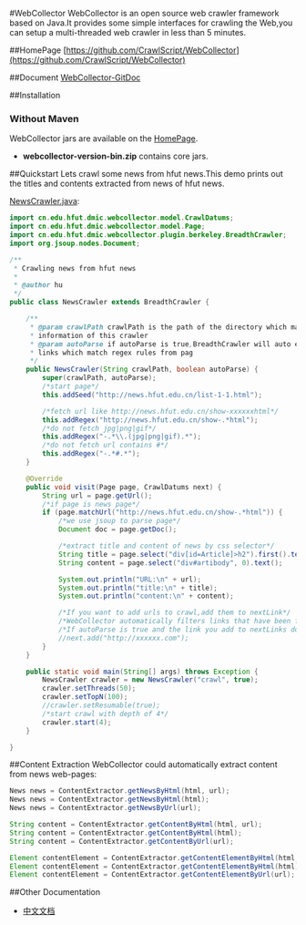 #WebCollector
WebCollector is an open source web crawler framework based on Java.It provides
  some simple interfaces for crawling the Web,you can setup a
  multi-threaded web crawler in less than 5 minutes.




##HomePage
[https://github.com/CrawlScript/WebCollector](https://github.com/CrawlScript/WebCollector)

##Document
[WebCollector-GitDoc](https://github.com/CrawlScript/WebCollector-GitDoc)



##Installation

### Without Maven
WebCollector jars are available on the [HomePage](https://github.com/CrawlScript/WebCollector).

+ __webcollector-version-bin.zip__ contains core jars.


##Quickstart
Lets crawl some news from hfut news.This demo prints out the titles and contents extracted from news of hfut news.

[NewsCrawler.java](https://github.com/CrawlScript/WebCollector/blob/master/NewsCrawler.java):

```java
import cn.edu.hfut.dmic.webcollector.model.CrawlDatums;
import cn.edu.hfut.dmic.webcollector.model.Page;
import cn.edu.hfut.dmic.webcollector.plugin.berkeley.BreadthCrawler;
import org.jsoup.nodes.Document;

/**
 * Crawling news from hfut news
 *
 * @author hu
 */
public class NewsCrawler extends BreadthCrawler {

    /**
     * @param crawlPath crawlPath is the path of the directory which maintains
     * information of this crawler
     * @param autoParse if autoParse is true,BreadthCrawler will auto extract
     * links which match regex rules from pag
     */
    public NewsCrawler(String crawlPath, boolean autoParse) {
        super(crawlPath, autoParse);
        /*start page*/
        this.addSeed("http://news.hfut.edu.cn/list-1-1.html");

        /*fetch url like http://news.hfut.edu.cn/show-xxxxxxhtml*/
        this.addRegex("http://news.hfut.edu.cn/show-.*html");
        /*do not fetch jpg|png|gif*/
        this.addRegex("-.*\\.(jpg|png|gif).*");
        /*do not fetch url contains #*/
        this.addRegex("-.*#.*");
    }

    @Override
    public void visit(Page page, CrawlDatums next) {
        String url = page.getUrl();
        /*if page is news page*/
        if (page.matchUrl("http://news.hfut.edu.cn/show-.*html")) {
            /*we use jsoup to parse page*/
            Document doc = page.getDoc();

            /*extract title and content of news by css selector*/
            String title = page.select("div[id=Article]>h2").first().text();
            String content = page.select("div#artibody", 0).text();

            System.out.println("URL:\n" + url);
            System.out.println("title:\n" + title);
            System.out.println("content:\n" + content);

            /*If you want to add urls to crawl,add them to nextLink*/
            /*WebCollector automatically filters links that have been fetched before*/
            /*If autoParse is true and the link you add to nextLinks does not match the regex rules,the link will also been filtered.*/
            //next.add("http://xxxxxx.com");
        }
    }

    public static void main(String[] args) throws Exception {
        NewsCrawler crawler = new NewsCrawler("crawl", true);
        crawler.setThreads(50);
        crawler.setTopN(100);
        //crawler.setResumable(true);
        /*start crawl with depth of 4*/
        crawler.start(4);
    }

}
```
    


##Content Extraction
WebCollector could automatically extract content from news web-pages:

```java
News news = ContentExtractor.getNewsByHtml(html, url);
News news = ContentExtractor.getNewsByHtml(html);
News news = ContentExtractor.getNewsByUrl(url);

String content = ContentExtractor.getContentByHtml(html, url);
String content = ContentExtractor.getContentByHtml(html);
String content = ContentExtractor.getContentByUrl(url);

Element contentElement = ContentExtractor.getContentElementByHtml(html, url);
Element contentElement = ContentExtractor.getContentElementByHtml(html);
Element contentElement = ContentExtractor.getContentElementByUrl(url);
```


##Other Documentation

+ [中文文档](https://github.com/CrawlScript/WebCollector/blob/master/README.zh-cn.md)
